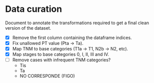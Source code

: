 # Data curation

Document to annotate the transformations required to get a final clean version of the dataset.

- [x] Remove the first column containing the dataframe indices.
- [x] Fix unallowed PT value (Pta -> Ta).
- [x] Map TNM to base categories (T1a -> T1, N2b -> N2, etc).
- [x] Map stages to base categories 0, I, II, III and IV.
- [ ] Remove cases with infrequent TNM categories?
	- Tis
	- Ta
	- NO CORRESPONDE (FIGO)


